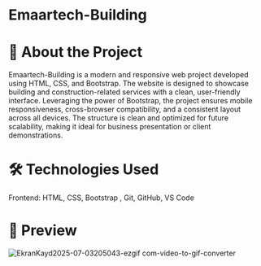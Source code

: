 # <i class="bi bi-buildings"></i> Emaartech-Building

# 📌 About the Project
Emaartech-Building is a modern and responsive web project developed using HTML, CSS, and Bootstrap. The website is designed to showcase building and construction-related services with a clean, user-friendly interface. Leveraging the power of Bootstrap, the project ensures mobile responsiveness, cross-browser compatibility, and a consistent layout across all devices. The structure is clean and optimized for future scalability, making it ideal for business presentation or client demonstrations.

# 🛠️ Technologies Used
Frontend: HTML, CSS, Bootstrap , Git, GitHub, VS Code



# 🎥 Preview
![EkranKayd2025-07-03205043-ezgif com-video-to-gif-converter](https://github.com/user-attachments/assets/6a5e8af7-7b10-4182-8f3b-c024cc1eac69)




